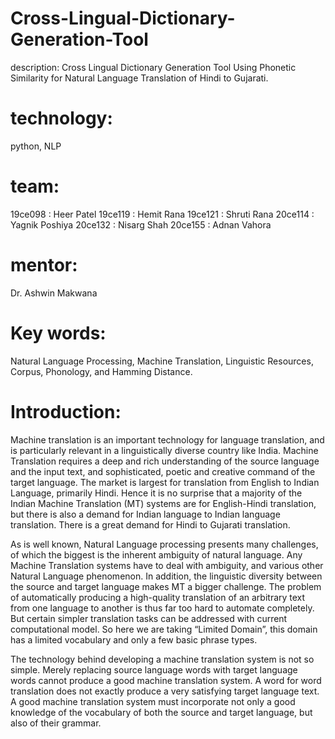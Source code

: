 # Cross-Lingual-Dictionary-Generation-Tool
description: Cross Lingual Dictionary Generation Tool Using Phonetic Similarity for Natural Language Translation of Hindi to Gujarati.

# technology:
python, NLP

# team:
19ce098 : Heer Patel
19ce119 : Hemit Rana
19ce121 : Shruti Rana
20ce114 : Yagnik Poshiya
20ce132 : Nisarg Shah
20ce155 : Adnan Vahora

# mentor:
Dr. Ashwin Makwana

# Key words: 
Natural Language Processing, Machine Translation, Linguistic Resources, Corpus, Phonology, and Hamming Distance.

# Introduction:

Machine translation is an important technology for language translation, and is particularly relevant in a linguistically diverse country like India. Machine Translation requires a deep and rich understanding of the source language and the input text, and sophisticated, poetic and creative command of the target language. The market is largest for translation from English to Indian Language, primarily Hindi. Hence it is no surprise that a majority of the Indian Machine Translation (MT) systems are for English-Hindi translation, but there is also a demand for Indian language to Indian language translation. There is a great demand for Hindi to Gujarati translation.

As is well known, Natural Language processing presents many challenges, of which the biggest is the inherent ambiguity of natural language. Any Machine Translation systems have to deal with ambiguity, and various other Natural Language phenomenon. In addition, the linguistic diversity between the source and target language makes MT a bigger challenge. The problem of automatically producing a high-quality translation of an arbitrary text from one language to another is thus far too hard to automate completely. But certain simpler translation tasks can be addressed with current computational model. So here we are taking “Limited Domain”, this domain has a limited vocabulary and only a few basic phrase types.

The technology behind developing a machine translation system is not so simple. Merely replacing source language words with target language words cannot produce a good machine translation system. A word for word translation does not exactly produce a very satisfying target language text. A good machine translation system must incorporate not only a good knowledge of the vocabulary of both the source and target language, but also of their grammar.

